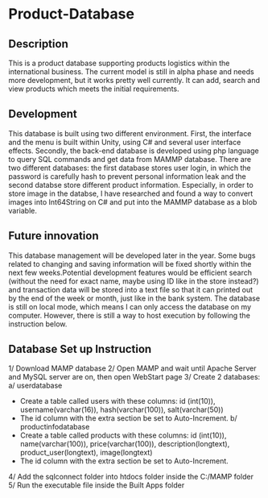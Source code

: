 # Product-Database

## Description
This is a product database supporting products logistics within the international business. The current model is still in alpha phase and needs more development, but it works pretty well currently. It can add, search and view products which meets the initial requirements.

## Development
This database is built using two different environment. First, the interface and the menu is built within Unity, using C# and several user interface effects. Secondly, the back-end database is developed using php language to query SQL commands and get data from MAMMP database. There are two different databases: the first database stores user login, in which the password is carefully hash to prevent personal information leak and the second databse store different product information. Especially, in order to store image in the databse, I have researched and found a way to convert images into Int64String on C# and put into the MAMMP database as a blob variable.

## Future innovation
This database management will be developed later in the year. Some bugs related to changing and saving information will be fixed shortly within the next few weeks.Potential development features would be efficient search (without the need for exact name, maybe using ID like in the store instead?) and transaction data will be stored into a text file so that it can printed out by the end of the week or month, just like in the bank system. The database is still on local mode, which means I can only access the database on my computer. However, there is still a way to host execution by following the instruction below.

## Database Set up Instruction
1/ Download MAMP database
2/ Open MAMP and wait until Apache Server and MySQL server are on, then open WebStart page
3/ Create 2 databases:
 a/ userdatabase
   - Create a table called users with these columns: id (int(10)), username(varchar(16)), hash(varchar(100)), salt(varchar(50))
   - The id column with the extra section be set to Auto-Increment.
 b/ productinfodatabase
   - Create a table called products with these columns: id (int(10)), name(varchar(100)), price(varchar(100)), description(longtext), product_user(longtext), image(longtext)
   - The id column with the extra section be set to Auto-Increment.
 
4/ Add the sqlconnect folder into htdocs folder inside the C:/MAMP folder
5/ Run the executable file inside the Built Apps folder
